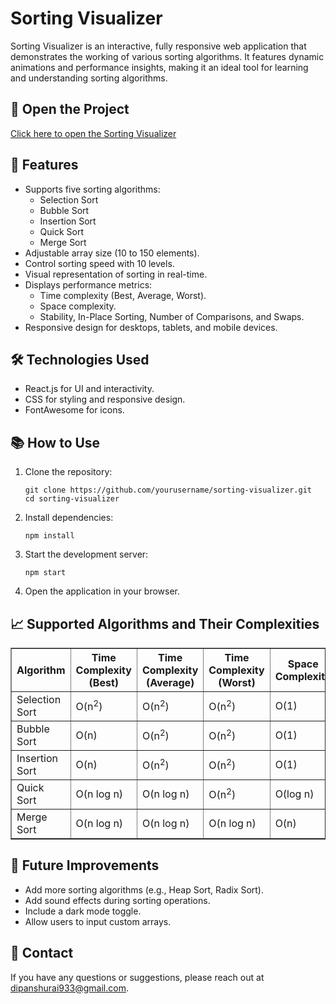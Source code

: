 <!DOCTYPE html>
<html lang="en">
<head>
  <meta charset="UTF-8">
  <meta name="viewport" content="width=device-width, initial-scale=1.0">
</head>
<body>
  <h1>Sorting Visualizer</h1>
  <p>
    Sorting Visualizer is an interactive, fully responsive web application that demonstrates the working of various sorting algorithms.
    It features dynamic animations and performance insights, making it an ideal tool for learning and understanding sorting algorithms.
  </p>

  <h2>🔗 Open the Project</h2>
  <p>
    <a href="<https://sorting-visualizer-5.vercel.app>" target="_blank">Click here to open the Sorting Visualizer</a>
  </p>

  <h2>🚀 Features</h2>
  <ul>
    <li>Supports five sorting algorithms:
      <ul>
        <li>Selection Sort</li>
        <li>Bubble Sort</li>
        <li>Insertion Sort</li>
        <li>Quick Sort</li>
        <li>Merge Sort</li>
      </ul>
    </li>
    <li>Adjustable array size (10 to 150 elements).</li>
    <li>Control sorting speed with 10 levels.</li>
    <li>Visual representation of sorting in real-time.</li>
    <li>Displays performance metrics:
      <ul>
        <li>Time complexity (Best, Average, Worst).</li>
        <li>Space complexity.</li>
        <li>Stability, In-Place Sorting, Number of Comparisons, and Swaps.</li>
      </ul>
    </li>
    <li>Responsive design for desktops, tablets, and mobile devices.</li>
  </ul>

  <h2>🛠️ Technologies Used</h2>
  <ul>
    <li>React.js for UI and interactivity.</li>
    <li>CSS for styling and responsive design.</li>
    <li>FontAwesome for icons.</li>
  </ul>

  <h2>📚 How to Use</h2>
  <ol>
    <li>Clone the repository:
      <pre><code>git clone https://github.com/yourusername/sorting-visualizer.git
cd sorting-visualizer</code></pre>
    </li>
    <li>Install dependencies:
      <pre><code>npm install</code></pre>
    </li>
    <li>Start the development server:
      <pre><code>npm start</code></pre>
    </li>
    <li>Open the application in your browser.</li>
  </ol>

  <h2>📈 Supported Algorithms and Their Complexities</h2>
  <table border="1">
    <thead>
      <tr>
        <th>Algorithm</th>
        <th>Time Complexity (Best)</th>
        <th>Time Complexity (Average)</th>
        <th>Time Complexity (Worst)</th>
        <th>Space Complexity</th>
        <th>Stable?</th>
      </tr>
    </thead>
    <tbody>
      <tr>
        <td>Selection Sort</td>
        <td>O(n<sup>2</sup>)</td>
        <td>O(n<sup>2</sup>)</td>
        <td>O(n<sup>2</sup>)</td>
        <td>O(1)</td>
        <td>No</td>
      </tr>
      <tr>
        <td>Bubble Sort</td>
        <td>O(n)</td>
        <td>O(n<sup>2</sup>)</td>
        <td>O(n<sup>2</sup>)</td>
        <td>O(1)</td>
        <td>Yes</td>
      </tr>
      <tr>
        <td>Insertion Sort</td>
        <td>O(n)</td>
        <td>O(n<sup>2</sup>)</td>
        <td>O(n<sup>2</sup>)</td>
        <td>O(1)</td>
        <td>Yes</td>
      </tr>
      <tr>
        <td>Quick Sort</td>
        <td>O(n log n)</td>
        <td>O(n log n)</td>
        <td>O(n<sup>2</sup>)</td>
        <td>O(log n)</td>
        <td>No</td>
      </tr>
      <tr>
        <td>Merge Sort</td>
        <td>O(n log n)</td>
        <td>O(n log n)</td>
        <td>O(n log n)</td>
        <td>O(n)</td>
        <td>Yes</td>
      </tr>
    </tbody>
  </table>

  <h2>🎨 Future Improvements</h2>
  <ul>
    <li>Add more sorting algorithms (e.g., Heap Sort, Radix Sort).</li>
    <li>Add sound effects during sorting operations.</li>
    <li>Include a dark mode toggle.</li>
    <li>Allow users to input custom arrays.</li>
  </ul>

  <h2>📧 Contact</h2>
  <p>If you have any questions or suggestions, please reach out at <a href="mailto:dipanshurai933@gmail.com">dipanshurai933@gmail.com</a>.</p>
</body>
</html>
